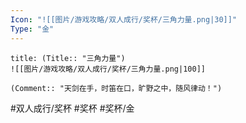 ```yaml
---
Icon: "![[图片/游戏攻略/双人成行/奖杯/三角力量.png|30]]"
Type: "金"
---
```

```ad-common-gold-trophy
title: (Title:: "三角力量")
![[图片/游戏攻略/双人成行/奖杯/三角力量.png|100]]

(Comment:: "天剑在手，时笛在口，旷野之中，随风律动！")
```

#双人成行/奖杯 #奖杯 #奖杯/金
